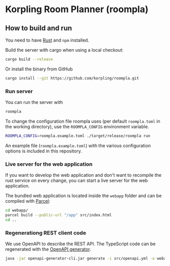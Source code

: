 # Korpling Room Planner (roompla)

## How to build and run

You need to have [Rust](https://www.rust-lang.org/tools/install) and `npm` installed.

Build the server with cargo when using a local checkout:
```bash
cargo build --release
```

Or install the binary from GitHub
```bash
cargo install --git https://github.com/korpling/roompla.git
```

### Run server

You can run the server with 
```bash
roompla
```

To change the configuration file roompla uses (per default `roompla.toml` in the working directory), use the `ROOMPLA_CONFIG` environment variable.

```bash
ROOMPLA_CONFIG=roompla.example.toml ./target/release/roompla run
```

An example file (`roompla.example.toml`) with the various configuration options is included in this repository.

### Live server for the web application

If you want to develop the web application and don't want to recompile the rust service on every change, you
can start a live server for the web application.

The bundled web application is located inside the `webapp` folder and can be compiled with [Parcel](https://parceljs.org/getting_started.html):
```bash
cd webapp/
parcel build --public-url "/app" src/index.html
cd ..
```


### Regenerationg REST client code

We use OpenAPI to describe the REST API. 
The TypeScript code can be regenerated with the [OpenAPI generator](https://openapi-generator.tech/docs/installation).

```bash
java -jar openapi-generator-cli.jar generate -i src/openapi.yml -o webapp/src -g typescript-fetch -c webapp/openapi-codegen-config.json

```

